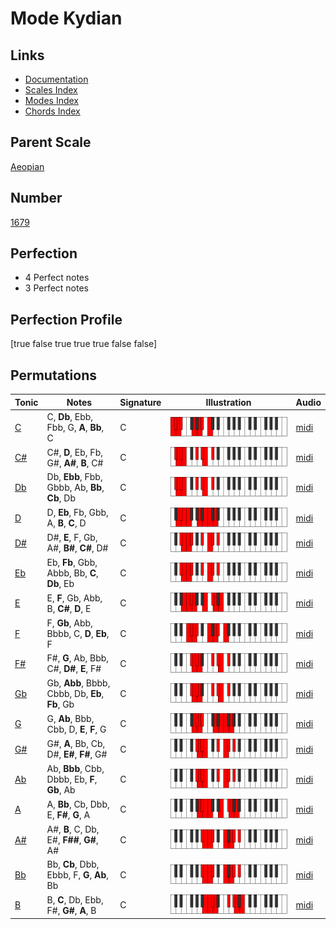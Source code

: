 # Mode Kydian

## Links

- [Documentation](index.md)
- [Scales Index](Scales.md)
- [Modes Index](Modes.md)
- [Chords Index](Chords.md)

## Parent Scale

[Aeopian](ScaleAeopian.md)

## Number

[1679](https://ianring.com/musictheory/scales/1679)

## Perfection

- 4 Perfect notes
- 3 Perfect notes

## Perfection Profile

[true false true true true false false]

## Permutations

| Tonic | Notes | Signature | Illustration | Audio |
|-------|-------|-----------|--------------|-------|
| [C](ModeCNaturalKydian.md) | C, **Db**, Ebb, Fbb, G, **A**, **Bb**, C | C | ![CNaturalKydian](ModeCNaturalKydian.png) | [midi](https://github.com/edipermadi/music/blob/main/docs/ModeCNaturalKydian.mid?raw=true) |
| [C#](ModeCSharpKydian.md) | C#, **D**, Eb, Fb, G#, **A#**, **B**, C# | C | ![CSharpKydian](ModeCSharpKydian.png) | [midi](https://github.com/edipermadi/music/blob/main/docs/ModeCSharpKydian.mid?raw=true) |
| [Db](ModeDFlatKydian.md) | Db, **Ebb**, Fbb, Gbbb, Ab, **Bb**, **Cb**, Db | C | ![DFlatKydian](ModeDFlatKydian.png) | [midi](https://github.com/edipermadi/music/blob/main/docs/ModeDFlatKydian.mid?raw=true) |
| [D](ModeDNaturalKydian.md) | D, **Eb**, Fb, Gbb, A, **B**, **C**, D | C | ![DNaturalKydian](ModeDNaturalKydian.png) | [midi](https://github.com/edipermadi/music/blob/main/docs/ModeDNaturalKydian.mid?raw=true) |
| [D#](ModeDSharpKydian.md) | D#, **E**, F, Gb, A#, **B#**, **C#**, D# | C | ![DSharpKydian](ModeDSharpKydian.png) | [midi](https://github.com/edipermadi/music/blob/main/docs/ModeDSharpKydian.mid?raw=true) |
| [Eb](ModeEFlatKydian.md) | Eb, **Fb**, Gbb, Abbb, Bb, **C**, **Db**, Eb | C | ![EFlatKydian](ModeEFlatKydian.png) | [midi](https://github.com/edipermadi/music/blob/main/docs/ModeEFlatKydian.mid?raw=true) |
| [E](ModeENaturalKydian.md) | E, **F**, Gb, Abb, B, **C#**, **D**, E | C | ![ENaturalKydian](ModeENaturalKydian.png) | [midi](https://github.com/edipermadi/music/blob/main/docs/ModeENaturalKydian.mid?raw=true) |
| [F](ModeFNaturalKydian.md) | F, **Gb**, Abb, Bbbb, C, **D**, **Eb**, F | C | ![FNaturalKydian](ModeFNaturalKydian.png) | [midi](https://github.com/edipermadi/music/blob/main/docs/ModeFNaturalKydian.mid?raw=true) |
| [F#](ModeFSharpKydian.md) | F#, **G**, Ab, Bbb, C#, **D#**, **E**, F# | C | ![FSharpKydian](ModeFSharpKydian.png) | [midi](https://github.com/edipermadi/music/blob/main/docs/ModeFSharpKydian.mid?raw=true) |
| [Gb](ModeGFlatKydian.md) | Gb, **Abb**, Bbbb, Cbbb, Db, **Eb**, **Fb**, Gb | C | ![GFlatKydian](ModeGFlatKydian.png) | [midi](https://github.com/edipermadi/music/blob/main/docs/ModeGFlatKydian.mid?raw=true) |
| [G](ModeGNaturalKydian.md) | G, **Ab**, Bbb, Cbb, D, **E**, **F**, G | C | ![GNaturalKydian](ModeGNaturalKydian.png) | [midi](https://github.com/edipermadi/music/blob/main/docs/ModeGNaturalKydian.mid?raw=true) |
| [G#](ModeGSharpKydian.md) | G#, **A**, Bb, Cb, D#, **E#**, **F#**, G# | C | ![GSharpKydian](ModeGSharpKydian.png) | [midi](https://github.com/edipermadi/music/blob/main/docs/ModeGSharpKydian.mid?raw=true) |
| [Ab](ModeAFlatKydian.md) | Ab, **Bbb**, Cbb, Dbbb, Eb, **F**, **Gb**, Ab | C | ![AFlatKydian](ModeAFlatKydian.png) | [midi](https://github.com/edipermadi/music/blob/main/docs/ModeAFlatKydian.mid?raw=true) |
| [A](ModeANaturalKydian.md) | A, **Bb**, Cb, Dbb, E, **F#**, **G**, A | C | ![ANaturalKydian](ModeANaturalKydian.png) | [midi](https://github.com/edipermadi/music/blob/main/docs/ModeANaturalKydian.mid?raw=true) |
| [A#](ModeASharpKydian.md) | A#, **B**, C, Db, E#, **F##**, **G#**, A# | C | ![ASharpKydian](ModeASharpKydian.png) | [midi](https://github.com/edipermadi/music/blob/main/docs/ModeASharpKydian.mid?raw=true) |
| [Bb](ModeBFlatKydian.md) | Bb, **Cb**, Dbb, Ebbb, F, **G**, **Ab**, Bb | C | ![BFlatKydian](ModeBFlatKydian.png) | [midi](https://github.com/edipermadi/music/blob/main/docs/ModeBFlatKydian.mid?raw=true) |
| [B](ModeBNaturalKydian.md) | B, **C**, Db, Ebb, F#, **G#**, **A**, B | C | ![BNaturalKydian](ModeBNaturalKydian.png) | [midi](https://github.com/edipermadi/music/blob/main/docs/ModeBNaturalKydian.mid?raw=true) |
